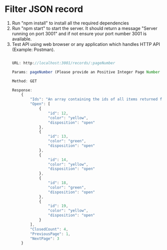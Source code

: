 # Filter JSON record
1. Run "npm install" to install all the required dependencies
2. Run "npm start" to start the server. It should return a message "Server running on port  3001" and if not ensure your port number 3001 is available.
3. Test API using web browser or any application which handles HTTP API (Example: Postman). 
    ```javascript
    
    URL: http://localhost:3001/records/:pageNumber
    
    Params: pageNumber (Please provide an Positive Integer Page Number greater than 0.)
    
    Method: GET
    
    Response: 
        {
            "Ids": "An array containing the ids of all items returned from the request",
            "Open": [
                {
                    "id": 12,
                    "color": "yellow",
                    "disposition": "open"
                },
                {
                    "id": 13,
                    "color": "green",
                    "disposition": "open"
                },
                {
                    "id": 14,
                    "color": "yellow",
                    "disposition": "open"
                },
                {
                    "id": 18,
                    "color": "green",
                    "disposition": "open"
                },
                {
                    "id": 19,
                    "color": "yellow",
                    "disposition": "open"
                }
            ],
            "ClosedCount": 4,
            "PreviousPage": 1,
            "NextPage": 3
        }
```
